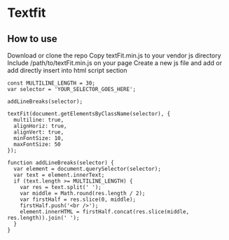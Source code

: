 # Textfit

## How to use
Download or clone the repo
Copy textFit.min.js to your vendor js directory
Include /path/to/textFit.min.js on your page
Create a new js file and add or add directly insert into html script section

```
const MULTILINE_LENGTH = 30;
var selector = 'YOUR_SELECTOR_GOES_HERE';

addLineBreaks(selector);

textFit(document.getElementsByClassName(selector), {
  multiline: true,
  alignHoriz: true,
  alignVert: true,
  minFontSize: 10,
  maxFontSize: 50
});

function addLineBreaks(selector) {
  var element = document.querySelector(selector);
  var text = element.innerText;
  if (text.length >= MULTILINE_LENGTH) {
    var res = text.split(' ');
    var middle = Math.round(res.length / 2);
    var firstHalf = res.slice(0, middle);
    firstHalf.push('<br />');
    element.innerHTML = firstHalf.concat(res.slice(middle, res.length)).join(' ');
  }
}
```
